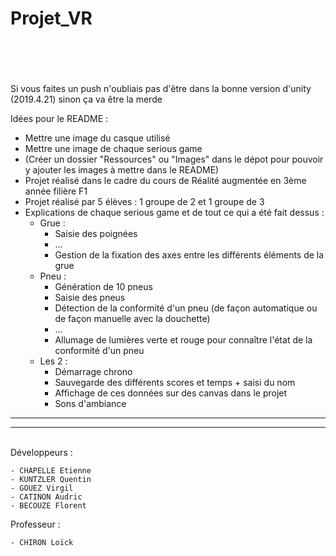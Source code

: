 # Projet_VR

<br/><br/><br/><br/>
Si vous faites un push n'oubliais pas d'être dans la bonne version d'unity (2019.4.21)
sinon ça va être la merde

Idées pour le README :
- Mettre une image du casque utilisé
- Mettre une image de chaque serious game
- (Créer un dossier "Ressources" ou "Images" dans le dépot pour pouvoir y ajouter les images à mettre dans le README)
- Projet réalisé dans le cadre du cours de Réalité augmentée en 3ème année filière F1
- Projet réalisé par 5 élèves : 1 groupe de 2 et 1 groupe de 3
- Explications de chaque serious game et de tout ce qui a été fait dessus :
  - Grue :
    - Saisie des poignées
    - ...
    - Gestion de la fixation des axes entre les différents éléments de la grue
  - Pneu :
    - Génération de 10 pneus
    - Saisie des pneus
    - Détection de la conformité d'un pneu (de façon automatique ou de façon manuelle avec la douchette)
    - ...
    - Allumage de lumières verte et rouge pour connaître l'état de la conformité d'un pneu
  - Les 2 :
    - Démarrage chrono
    - Sauvegarde des différents scores et temps + saisi du nom
    - Affichage de ces données sur des canvas dans le projet
    - Sons d'ambiance

---
---


<br/>
Développeurs :

    - CHAPELLE Etienne
    - KUNTZLER Quentin
    - GOUEZ Virgil
    - CATINON Audric
    - BECOUZE Florent

Professeur :

    - CHIRON Loïck
